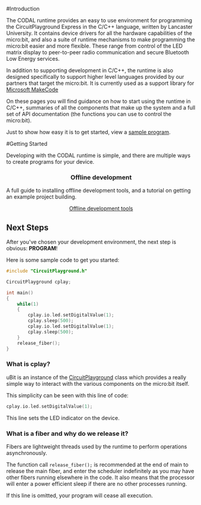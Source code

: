 #Introduction

The CODAL runtime provides an easy to use environment for programming the CircuitPlayground Express
in the C/C++ language, written by Lancaster University. It contains device drivers for all the hardware capabilities of the micro:bit,
and also a suite of runtime mechanisms to make programming the micro:bit easier and more flexible. These
range from control of the LED matrix display to peer-to-peer radio communication and secure
Bluetooth Low Energy services.

In addition to supporting development in C/C++, the runtime is also designed specifically to support
higher level languages provided by our partners that target the micro:bit. It is currently used as a support library for [Microsoft MakeCode](https://makecode.com)

On these pages you will find guidance on how to start using the runtime in C/C++, summaries of all the
components that make up the system and a full set of API documentation (the functions you can use to control the micro:bit).

Just to show how easy it is to get started, view a <a href="#next-steps">sample program</a>.

#Getting Started

Developing with the CODAL runtime is simple, and there are multiple ways to create programs for your device.

<div class="col-sm-6">
    <center>
        <h3 id="offline-environments">Offline development</h3>
    </center>
    <p>
        A full guide to installing offline development tools, and a tutorial on getting
        an example project building.
    </p>
    <p>
        <center>
            <a href="offline-toolchains" class="btn btn-lg btn-outline">
                Offline development tools
            </a>
        </center>
    </p>
</div>

## Next Steps

After you've chosen your development environment, the next step is obvious: **PROGRAM**!

Here is some sample code to get you started:

```cpp
#include "CircuitPlayground.h"

CircuitPlayground cplay;

int main()
{
    while(1)
    {
        cplay.io.led.setDigitalValue(1);
        cplay.sleep(500);
        cplay.io.led.setDigitalValue(1);
        cplay.sleep(500);
    }
    release_fiber();
}
```

### What is cplay?

uBit is an instance of the [CircuitPlayground](cplay.md) class which provides a really simple way to interact
with the various components on the micro:bit itself.

This simplicity can be seen with this line of code:

```cpp
cplay.io.led.setDigitalValue(1);
```

This line sets the LED indicator on the device.


### What is a fiber and why do we release it?

Fibers are lightweight threads used by the runtime to perform operations asynchronously.

The function call `release_fiber();` is recommended at the end of main to release the main fiber, and enter
the scheduler indefinitely as you may have other fibers running elsewhere in the code.
It also means that the processor will enter a power efficient sleep if there are
no other processes running.

If this line is omitted, your program will cease all execution.
